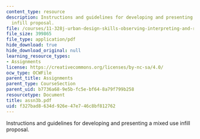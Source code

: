 ```yaml
---
content_type: resource
description: Instructions and guidelines for developing and presenting a mixed use
  infill proposal.
file: /courses/11-328j-urban-design-skills-observing-interpreting-and-representing-the-city-fall-2004/f327bad8634d926e47e746c8bf812762_assn3b.pdf
file_size: 399865
file_type: application/pdf
hide_download: true
hide_download_original: null
learning_resource_types:
- Assignments
license: https://creativecommons.org/licenses/by-nc-sa/4.0/
ocw_type: OCWFile
parent_title: Assignments
parent_type: CourseSection
parent_uid: b7736a68-9e5b-fc5e-bf64-8a79f799b258
resourcetype: Document
title: assn3b.pdf
uid: f327bad8-634d-926e-47e7-46c8bf812762
---
```

Instructions and guidelines for developing and presenting a mixed use infill proposal.